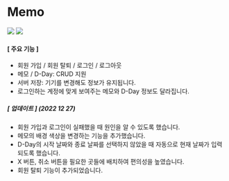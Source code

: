 # Memo
<img src="https://img.shields.io/badge/Kotlin-7F52FF?style=flat-square&logo=Kotlin&logoColor=FFFFFF"/>    <img src="https://img.shields.io/badge/Firebase-FFCA28?style=flat-square&logo=Firebase&logoColor=FFFFFF"/>

#### [ 주요 기능 ]
* 회원 가입 / 회원 탈퇴 / 로그인 / 로그아웃
* 메모 / D-Day: CRUD 지원
* 서버 저장: 기기를 변경해도 정보가 유지됩니다.
* 로그인하는 계정에 맞게 보여주는 메모와 D-Day 정보도 달라집니다.

##### [ 업데이트 ] (2022 12 27)
* 회원 가입과 로그인이 실패했을 때 원인을 알 수 있도록 했습니다.
* 메모의 배경 색상을 변경하는 기능을 추가했습니다.
* D-Day의 시작 날짜와 종료 날짜를 선택하지 않았을 때 자동으로 현재 날짜가 입력되도록 했습니다.
* X 버튼, 취소 버튼을 필요한 곳들에 배치하여 편의성을 높였습니다.
* 회원 탈퇴 기능이 추가되었습니다.
